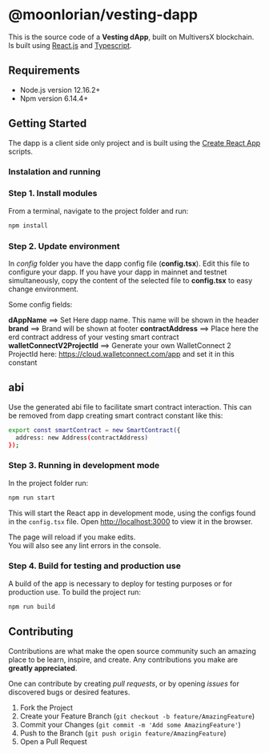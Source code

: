 # @moonlorian/vesting-dapp

This is the source code of a **Vesting dApp**, built on MultiversX blockchain. Is built using [React.js](https://reactjs.org/) and [Typescript](https://www.typescriptlang.org/).

## Requirements

- Node.js version 12.16.2+
- Npm version 6.14.4+

## Getting Started

The dapp is a client side only project and is built using the [Create React App](https://create-react-app.dev) scripts.

### Instalation and running

### Step 1. Install modules

From a terminal, navigate to the project folder and run:

```bash
npm install
```

### Step 2. Update environment

In *config* folder you have the dapp config file (**config.tsx**). Edit this file to configure your dapp. If you have your dapp in mainnet and testnet simultaneously, copy the content of the selected file to **config.tsx** to easy change environment.

Some config fields:

**dAppName** ==> Set Here dapp name. This name will be shown in the header
**brand** ==> Brand will be shown at footer
**contractAddress** ==> Place here the erd contract address of your vesting smart contract
**walletConnectV2ProjectId** ==> Generate your own WalletConnect 2 ProjectId here: https://cloud.walletconnect.com/app and set it in this constant

**abi**
---------------------------------------------
Use the generated abi file to facilitate smart contract interaction. This can be removed from dapp creating smart contract constant like this:

```bash
export const smartContract = new SmartContract({
  address: new Address(contractAddress)
});
```

### Step 3. Running in development mode

In the project folder run:

```bash
npm run start
```

This will start the React app in development mode, using the configs found in the `config.tsx` file.
Open [http://localhost:3000](http://localhost:3000) to view it in the browser.

The page will reload if you make edits.\
You will also see any lint errors in the console.

### Step 4. Build for testing and production use

A build of the app is necessary to deploy for testing purposes or for production use.
To build the project run:

```bash
npm run build
```

## Contributing

Contributions are what make the open source community such an amazing place to be learn, inspire, and create. Any contributions you make are **greatly appreciated**.

One can contribute by creating _pull requests_, or by opening _issues_ for discovered bugs or desired features.

1. Fork the Project
2. Create your Feature Branch (`git checkout -b feature/AmazingFeature`)
3. Commit your Changes (`git commit -m 'Add some AmazingFeature'`)
4. Push to the Branch (`git push origin feature/AmazingFeature`)
5. Open a Pull Request
